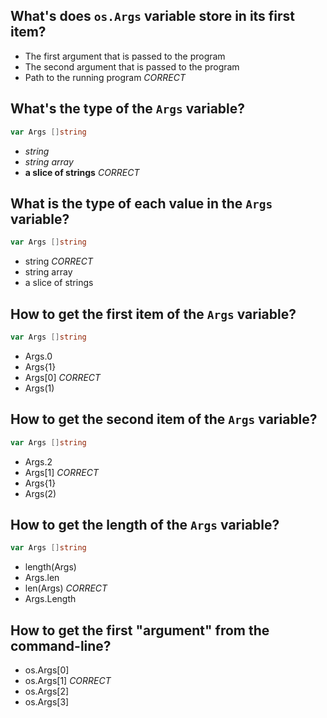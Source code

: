 ## What's does `os.Args` variable store in its first item?
* The first argument that is passed to the program
* The second argument that is passed to the program
* Path to the running program *CORRECT*

## What's the type of the `Args` variable?
```go
var Args []string
```
* *string*
* *string array*
* **a slice of strings** *CORRECT*

## What is the type of each value in the `Args` variable?
```go
var Args []string
```
* string *CORRECT*
* string array
* a slice of strings

## How to get the first item of the `Args` variable?
```go
var Args []string
```
* Args.0
* Args{1}
* Args[0] *CORRECT*
* Args(1)

## How to get the second item of the `Args` variable?
```go
var Args []string
```
* Args.2
* Args[1] *CORRECT*
* Args{1}
* Args(2)

## How to get the length of the `Args` variable?
```go
var Args []string
```
* length(Args)
* Args.len
* len(Args) *CORRECT*
* Args.Length

## How to get the first "argument" from the command-line?
* os.Args[0]
* os.Args[1] *CORRECT*
* os.Args[2]
* os.Args[3]

